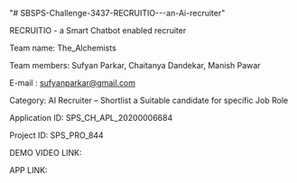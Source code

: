 "# SBSPS-Challenge-3437-RECRUITIO---an-Ai-recruiter" 


RECRUITIO - a Smart Chatbot enabled recruiter

Team name: The_Alchemists 

Team members: Sufyan Parkar, Chaitanya Dandekar, Manish Pawar

E-mail : sufyanparkar@gmail.com

Category:  AI Recruiter – Shortlist a Suitable candidate for specific Job Role

Application ID: SPS_CH_APL_20200006684

Project ID: SPS_PRO_844 


DEMO VIDEO LINK: 

APP LINK: 
